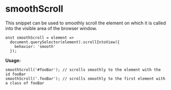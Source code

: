 # smoothScroll
This snippet can be used to smoothly scroll the element on which it is called into the visible area of the browser window.

```
onst smoothScroll = element =>
  document.querySelector(element).scrollIntoView({
    behavior: 'smooth'
  });
```

**Usage:**
```
smoothScroll('#fooBar'); // scrolls smoothly to the element with the id fooBar
smoothScroll('.fooBar'); // scrolls smoothly to the first element with a class of fooBar
```
